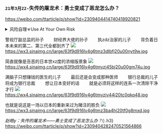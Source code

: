 ```note
```
### `21年3月22-`失传的屠龙术：勇士变成了恶龙怎么办？
<https://weibo.com/ttarticle/p/show?id=2309404414740418920821>

<details>
	<summary>风险自理☣Use At Your Own Risk</summary>
	<pre>

mzd早就发现了，从z央到基层d支部，很多都是独立王国。你不摸他，一点事都没有，还照常是模范，照常当劳动英雄，照常是人d代表，只要你去摸一下，几乎都有问题。很多是公、侯、伯、子、男的封建统治，使d脱离qz，究竟怎么办？这是使mzd经常睡不着觉的问题，必须要解决的问题。

好多红旗单位，一摸几乎都有问题，土皇帝很多，他们都有天然的经济特q，超经济的z治特q。土皇帝的一句话就是法，他一句话就能捉人，反对他就是反d、反s会主义、反g命，这样下去d就要被rm打倒了。

学者韩少功就指出，“文g学”有三大泡沫：宫廷化、道德化、诉苦化。

我们教科书是高级黑，
有一些反f命集团是能说的，有一些是不能说的。比如说为什么第一波被发动起来的h卫b都是h二代、h三代，是要被g命的q贵子女；为什么“老子英雄儿好汉”这种封建血统论的糟粕，反而会成为早期文g口号；
比如为什么m在运动之初就一直在怒斥“有人扛着红旗反红旗”“我是钟馗，有人借我去打鬼”；比如为什么大y进中饿s人的县z、省z被判x，在文g结束后又被“平反”了？这些，都是不能说的。

对个人崇拜的事情，林b从来是喊得最响了，而m自己也明白“捧得越高，摔得越狠”。以他的精明“高级黑”的道理不可能不懂，因此他不止一次就这个问题批评林b。据邱会z回忆，九d闭幕后，m曾下令摘掉林b在rm大会堂和武汉东湖宾馆墙上挂的mzx语录牌，当着林b的面说了句“这些王八蛋的东西”。1969年6月12日，zgzy下达《关于宣传nzx形象应注意的几个问题》，明文禁止“早请示、晚汇报”；“不经zy批准，不能再制做mzx像章”；“不要搞‘忠字化’运动”等。

1970年4月初，m在审阅纪念列宁诞辰一百周年的纪念文章时，删去了“当代最伟大的马克思列宁主义者”、“把马克思列宁主义提高到一个崭新的阶段”、mzd思想是帝国主义走向全面崩溃、s会主义走向全世界胜利的时代的马克思列宁主义”等从林b《再版前言》中摘录下来的语句。m还写下一段批注：“关于我的话，删掉了几段，都是些无用的，引起别人反感的东西。不要写这类话，我曾讲过一百次，可是没人听，不知是何道理，请zy各同志研究一下。

	</pre>

</details>

警视厅副总监的孙子
　　财经界大佬的孙子
　　执zdz治家的儿子
　　背负着日本未来的第二、第三代全都到齐了
![](http://wx3.sinaimg.cn/large/63f9d916ly4g6tmz3dlbfj20u00nyt9w.jpg)
<https://wx3.sinaimg.cn/large/63f9d916ly4g6tmz3dlbfj20u00nyt9w.jpg>

简直就像是丑恶的日本世xz度的浓缩版景象
![](http://wx4.sinaimg.cn/large/63f9d916ly4g6tmyzj45bj20u00gm74u.jpg)
<https://wx4.sinaimg.cn/large/63f9d916ly4g6tmyzj45bj20u00gm74u.jpg>

满脑子只想赚钱的医生的儿子
　　最后还是会变成那种医师
　　银行总裁的儿子将成为银行总裁
　　想让日本变好的话
　　就是必须将这样的连系一次清除干净才行
![](http://wx4.sinaimg.cn/large/63f9d916ly4g6tmyzjv44j20tc0qkq48.jpg)
<https://wx4.sinaimg.cn/large/63f9d916ly4g6tmyzjv44j20tc0qkq48.jpg>

也就是说这是一场以日本的重新来过为赌注的胜负
![](http://wx3.sinaimg.cn/large/63f9d916ly4g6tmz3ba4hj20tf0g8mxd.jpg)
<https://wx3.sinaimg.cn/large/63f9d916ly4g6tmz3ba4hj20tf0g8mxd.jpg>

*赵皓y：失传的屠龙术——勇士变成了恶龙怎么办？*{:.h3}<br>
<https://weibo.com/ttarticle/p/show?id=2309404282470521564866>
